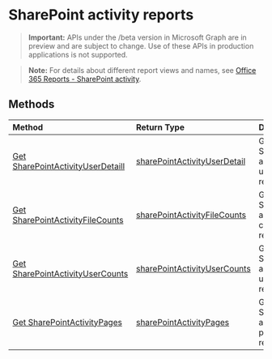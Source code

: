 # SharePoint activity reports

> **Important:** APIs under the /beta version in Microsoft Graph are in preview and are subject to change. Use of these APIs in production applications is not supported.

> **Note:** For details about different report views and names, see [Office 365 Reports - SharePoint activity](https://support.office.com/client/SharePoint-activity-a91c958f-1279-499d-9959-12f0de08dc8f).

## Methods

| Method                                   | Return Type                              | Description                              |
| :--------------------------------------- | :--------------------------------------- | :--------------------------------------- |
| [Get SharePointActivityUserDetaill](../api/reportroot_sharepointactivityuserdetail.md) | [sharePointActivityUserDetail](../api/reportroot_sharepointactivityuserdetail.md#response) | Get a SharePoint activity user detail report. |
| [Get SharePointActivityFileCounts](../api/reportroot_sharepointactivityfilecounts.md) | [sharePointActivityFileCounts](../api/reportroot_sharepointactivityfilecounts.md#response) | Get a SharePoint activity file counts report. |
| [Get SharePointActivityUserCounts](../api/reportroot_sharepointactivityusercounts.md) | [sharePointActivityUserCounts](../api/reportroot_sharepointactivityusercounts.md#response) | Get a SharePoint activity user counts report. |
| [Get SharePointActivityPages](../api/reportroot_sharepointactivitypages.md) | [sharePointActivityPages](../api/reportroot_sharepointactivitypages.md#response) | Get a SharePoint activity pages report.  |